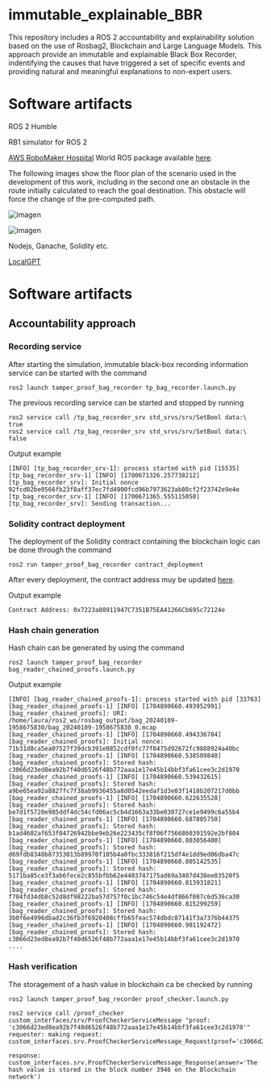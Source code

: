# immutable_explainable_BBR
This repository includes a ROS 2 accountability and explainability solution based on the use of Rosbag2, Blockchain and Large Language Models. This approach provide an immutable and explainable Black Box Recorder, indentifying the causes that have triggered a set of specific events and providing natural and meaningful explanations to non-expert users.

# Software artifacts
ROS 2 Humble

RB1 simulator for ROS 2

[AWS RoboMaker Hospital](https://github.com/aws-robotics/aws-robomaker-hospital-world) World ROS package available [here](https://github.com/jmguerreroh/aws-robomaker-hospital-world/tree/ros2).

The following images show the floor plan of the scenario used in the development of this work, including in the second one an obstacle in the route initially calculated to reach the goal destination. This obstacle will force the change of the pre-computed path.

![imagen](https://user-images.githubusercontent.com/13176052/227868761-7df42f3d-9043-4b07-af27-2b843806be0e.png)

![imagen](https://user-images.githubusercontent.com/13176052/227868841-21b6f0e0-1017-4136-94aa-396ba1205a6b.png)

Nodejs, Ganache, Solidity etc.

[LocalGPT](https://github.com/PromtEngineer/localGPT)

# Software artifacts
## Accountability approach
### Recording service
After starting the simulation, immutable black-box recording information service can be started with the command
```
ros2 launch tamper_proof_bag_recorder tp_bag_recorder.launch.py
```
The previous recording service can be started and stopped by running
```
ros2 service call /tp_bag_recorder_srv std_srvs/srv/SetBool data:\ true
ros2 service call /tp_bag_recorder_srv std_srvs/srv/SetBool data:\ false
```
Output example
```
[INFO] [tp_bag_recorder_srv-1]: process started with pid [15535]
[tp_bag_recorder_srv-1] [INFO] [1700671326.257738212] [tp_bag_recorder_srv]: Initial nonce 92fcd02be0566fb23f8aff37ec7fd4900fcd96b7973623ab80cf2f23742e9e4e
[tp_bag_recorder_srv-1] [INFO] [1700671365.555115050] [tp_bag_recorder_srv]: Sending transaction...
```
### Solidity contract deployment
The deployment of the Solidity contract containing the blockchain logic can be done through the command
```
ros2 run tamper_proof_bag_recorder contract_deployment
```
After every deployment, the contract address muy be updated [here](https://github.com/laurafbec/immutable_explainable_BBR/blob/main/tamper_proof_bag_recorder/config/blockchain_config.yaml).

Output example
```
Contract Address: 0x7223a08911947C7351B75EA41266Cb695c72124e
```
### Hash chain generation
Hash chain can be generated by using the command
```
ros2 launch tamper_proof_bag_recorder bag_reader_chained_proofs.launch.py
```
Output example
```
[INFO] [bag_reader_chained_proofs-1]: process started with pid [33763]
[bag_reader_chained_proofs-1] [INFO] [1704890660.493952991] [bag_reader_chained_proofs]: URI: /home/laura/ros2_ws/rosbag_output/bag_20240109-1958675830/bag_20240109-1958675830_0.mcap
[bag_reader_chained_proofs-1] [INFO] [1704890660.494336704] [bag_reader_chained_proofs]: Initial nonce: 71b31d8ca5ea07527f39dcb391e0852cdf0fc77f8475d92672fc9888924a40bc
[bag_reader_chained_proofs-1] [INFO] [1704890660.538509840] [bag_reader_chained_proofs]: Stored hash: c3066d23ed8ea92b7f40d6526f48b772aaa1e17e45b14bbf3fa61cee3c2d1970
[bag_reader_chained_proofs-1] [INFO] [1704890660.539432615] [bag_reader_chained_proofs]: Stored hash: a9be65ea92a8827fc7f38ab9936455a8d0542eedaf1d3e03f1418b207217d0bb
[bag_reader_chained_proofs-1] [INFO] [1704890660.622635528] [bag_reader_chained_proofs]: Stored hash: be7d1f5720e985ddf4dc54cfd06ac5cb4d1663a33be030727ce1e9499c6a55b4
[bag_reader_chained_proofs-1] [INFO] [1704890660.687805750] [bag_reader_chained_proofs]: Stored hash: b1ad4602af653f04726942bbe9eb26e223435cf8f06f7566860391592e2bf804
[bag_reader_chained_proofs-1] [INFO] [1704890660.803056400] [bag_reader_chained_proofs]: Stored hash: d69fdb8348b87353013b89970f105b4a0fbc333816f215df4e1dd9ed06dba47c
[bag_reader_chained_proofs-1] [INFO] [1704890660.805142535] [bag_reader_chained_proofs]: Stored hash: 5171ba85ce3f3ab6fece2c855bfbb62e4403747175ad69a3407d438ee03520f5
[bag_reader_chained_proofs-1] [INFO] [1704890660.813931821] [bag_reader_chained_proofs]: Stored hash: f704fd34db8c52d8df98222ba57d757f0c1bc746c54e4df866f087c6d536ca30
[bag_reader_chained_proofs-1] [INFO] [1704890660.815299259] [bag_reader_chained_proofs]: Stored hash: 3b0f6e4996dbad2c36fb3f6920408cffb65feac574dbdc87141f3a7376b44375
[bag_reader_chained_proofs-1] [INFO] [1704890660.901192472] [bag_reader_chained_proofs]: Stored hash: c3066d23ed8ea92b7f40d6526f48b772aaa1e17e45b14bbf3fa61cee3c2d1970
....
```
### Hash verification
The storagement of a hash value in blockchain ca be checked by running
```
ros2 launch tamper_proof_bag_recorder proof_checker.launch.py
```
```
ros2 service call /proof_checker custom_interfaces/srv/ProofCheckerServiceMessage "proof: 'c3066d23ed8ea92b7f40d6526f48b772aaa1e17e45b14bbf3fa61cee3c2d1970'"
requester: making request: custom_interfaces.srv.ProofCheckerServiceMessage_Request(proof='c3066d23ed8ea92b7f40d6526f48b772aaa1e17e45b14bbf3fa61cee3c2d1970')

response:
custom_interfaces.srv.ProofCheckerServiceMessage_Response(answer='The hash value is stored in the block number 3946 on the Blockchain network')
```

